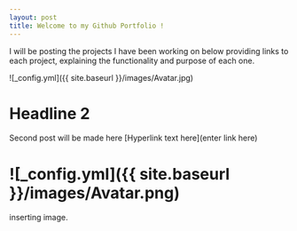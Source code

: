 ```yaml
---
layout: post
title: Welcome to my Github Portfolio !
---
```


I will be posting the projects I have been working on below providing links to each project, explaining the functionality and purpose of each one.

![_config.yml]({{ site.baseurl }}/images/Avatar.jpg)


# Headline 2
Second post will be made here [Hyperlink text here](enter link here)
# ![_config.yml]({{ site.baseurl }}/images/Avatar.png) 
inserting image.